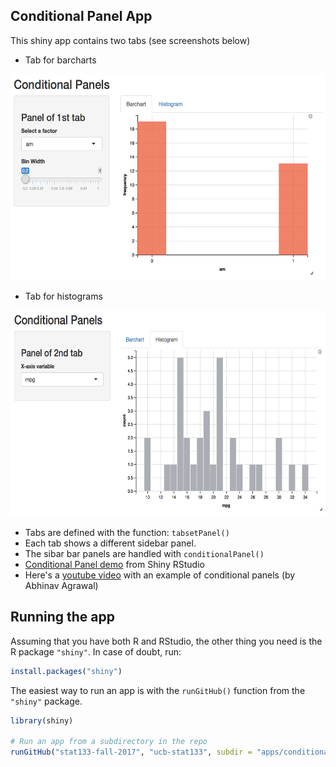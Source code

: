 ## Conditional Panel App

This shiny app contains two tabs (see screenshots below)

- Tab for barcharts

<img src="tab-panel1.png" width="580" height="330">


- Tab for histograms

<img src="tab-panel2.png" width="580" height="330">


- Tabs are defined with the function: `tabsetPanel()`
- Each tab shows a different sidebar panel.
- The sibar bar panels are handled with `conditionalPanel()`
- [Conditional Panel demo](https://shiny.rstudio.com/gallery/conditionalpanel-demo.html) from Shiny RStudio
- Here's a [youtube video](https://www.youtube.com/watch?v=tGR7ysJlZHU&t=31s) with an example of conditional panels (by Abhinav Agrawal)


## Running the app

Assuming that you have both R and RStudio, the other thing you need is the R package `"shiny"`. In case of doubt, run:

```R
install.packages("shiny")
```

The easiest way to run an app is with the `runGitHub()` function from the `"shiny"` package. 

```R
library(shiny)

# Run an app from a subdirectory in the repo
runGitHub("stat133-fall-2017", "ucb-stat133", subdir = "apps/conditional-panels")
```

